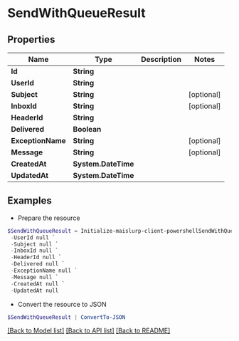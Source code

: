 # SendWithQueueResult
## Properties

Name | Type | Description | Notes
------------ | ------------- | ------------- | -------------
**Id** | **String** |  | 
**UserId** | **String** |  | 
**Subject** | **String** |  | [optional] 
**InboxId** | **String** |  | [optional] 
**HeaderId** | **String** |  | 
**Delivered** | **Boolean** |  | 
**ExceptionName** | **String** |  | [optional] 
**Message** | **String** |  | [optional] 
**CreatedAt** | **System.DateTime** |  | 
**UpdatedAt** | **System.DateTime** |  | 

## Examples

- Prepare the resource
```powershell
$SendWithQueueResult = Initialize-maislurp-client-powershellSendWithQueueResult  -Id null `
 -UserId null `
 -Subject null `
 -InboxId null `
 -HeaderId null `
 -Delivered null `
 -ExceptionName null `
 -Message null `
 -CreatedAt null `
 -UpdatedAt null
```

- Convert the resource to JSON
```powershell
$SendWithQueueResult | ConvertTo-JSON
```

[[Back to Model list]](../README#documentation-for-models) [[Back to API list]](../README#documentation-for-api-endpoints) [[Back to README]](../README)

